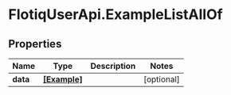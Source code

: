 # FlotiqUserApi.ExampleListAllOf

## Properties

Name | Type | Description | Notes
------------ | ------------- | ------------- | -------------
**data** | [**[Example]**](Example.md) |  | [optional] 


